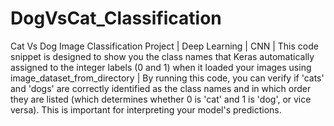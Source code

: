 # DogVsCat_Classification
Cat Vs Dog Image Classification Project | Deep Learning | CNN |
This code snippet is designed to show you the class names that Keras automatically assigned to the integer labels (0 and 1) when it loaded your images using image_dataset_from_directory | By running this code, you can verify if 'cats' and 'dogs' are correctly identified as the class names and in which order they are listed (which determines whether 0 is 'cat' and 1 is 'dog', or vice versa). This is important for interpreting your model's predictions.

